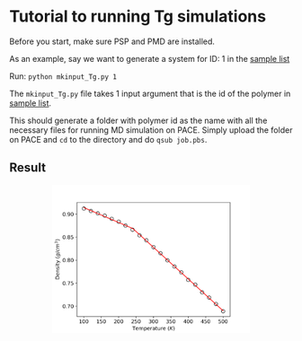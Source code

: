 # Tutorial to running Tg simulations
Before you start, make sure PSP and PMD are installed.

As an example, say we want to generate a system for ID: 1 in the [sample list](https://github.com/Ramprasad-Group/High-throughput-MD-simulations/blob/main/tutorials/Tg/Sample_list_of_SMILES.csv)

Run: ```python mkinput_Tg.py 1```

The ```mkinput_Tg.py``` file takes 1 input argument that is the id of the polymer in [sample list](https://github.com/Ramprasad-Group/High-throughput-MD-simulations/blob/main/tutorials/Tg/Sample_list_of_SMILES.csv).

This should generate a folder with polymer id as the name with all the necessary files for running MD simulation on PACE. Simply upload the folder on PACE and ```cd``` to the directory and do ```qsub job.pbs```.

## Result
<p align="center">
    <img src='./img/temp_vs_density.png' width="70%"/>
</p>

